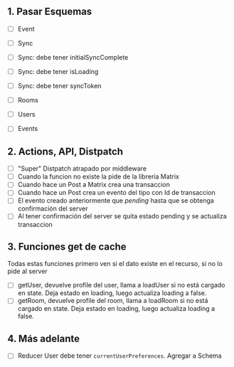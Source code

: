 ## 1. Pasar Esquemas

- [ ] Event
- [ ] Sync
- [ ] Sync: debe tener initialSyncComplete
- [ ] Sync: debe tener isLoading
- [ ] Sync: debe tener syncToken
- [ ] Rooms
- [ ] Users
- [ ] Events



## 2. Actions, API, Distpatch

- [ ] "Super" Distpatch atrapado por middleware
- [ ] Cuando la funcion no existe la pide de la libreria Matrix
- [ ] Cuando hace un Post a Matrix crea una transaccion
- [ ] Cuando hace un Post crea un evento del tipo con Id de transaccion
- [ ] El evento creado anteriormente que _pending_ hasta que se obtenga confirmación del server
- [ ] Al tener confirmación del server se quita estado pending y se actualiza transaccion

## 3. Funciones get de cache
Todas estas funciones primero ven si el dato existe en el recurso, si no lo pide al server

- [ ] getUser, devuelve profile del user, llama a loadUser si no está cargado en state. Deja estado en loading,  luego actualiza loading a false.
- [ ] getRoom, devuelve profile del room, llama a loadRoom si no está cargado en state. Deja estado en loading, luego actualiza loading a false.

## 4. Más adelante
- [ ] Reducer User debe tener `currentUserPreferences`. Agregar a Schema